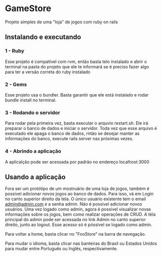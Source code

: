 # GameStore

Projeto simples de uma "loja" de jogos com ruby on rails

## Instalando e executando
### 1 - Ruby
Esse projeto é compatível com rvm, então basta telo instalado e abrir o terminal
na pasta do projeto que ele te informará se é preciso fazer algo para ter a versão
correta do ruby instalado

### 2 - Gems
Esse projeto usa o bundler. Basta garantir que ele está instalado e rodar bundle install
no terminal.

### 3 - Rodando o servidor
Para rodar pela primeira vez, basta executar o arquvio restart.sh. Ele irá preparar o banco de 
dados e iniciar o servidor. Toda vez que esse arquivo é executado ele apaga o banco de dados,
rntão se desejar manter as informações do banco, execute rails server nas próximas vezes.

### 4 - Abrindo a aplicação

A aplicalção pode ser acessada por padrão no endereço localhost:3000


## Usando a aplicação
Fora ser um protótipo de um mostruário de uma loja de jogos, também é possivel adicionar novos jogos ao banco de dados.
Para isso, vá em Login no canto superior direito da tela. O único usuário existente tem o email admin@admin.com e a senha admin.
Não é possivel adicionar novos usuários. Uma vez logado como admin, agora é possível visualizar novas informações sobre os jogos,
bem como realizar operações de CRUD. A téla principal do admin pode ser acessada no link Admin no canto superior direito, junto ao logout.
Esse acesso só é póssivel se logado como admin.

Para voltar a home, basta clicar no "FooStore" na barra de navegação.

Para mudar o idioma, basta clicar nas banteiras do Brasil ou Estados Unidos para mudar entre Português ou Inglês, respectivamente.